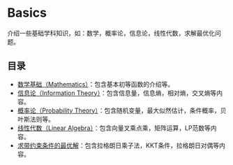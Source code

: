 # Basics

介绍一些基础学科知识，如：数学，概率论，信息论，线性代数，求解最优化问题。

## 目录

- [数学基础（Mathematics）](./mathematics.ipynb)：包含基本初等函数的介绍等。
- [信息论（Information Theory）](./information_theory.ipynb)：包含信息量，信息熵，相对熵，交叉熵等内容。
- [概率论（Probability Theory）](./probability_theory.ipynb)：包含随机变量，最大似然估计，条件概率，贝叶斯法则等。
- [线性代数（Linear Algebra）](./linear_algebra.ipynb)：包含向量叉乘点乘，矩阵运算，LP范数等内容。
- [求带约束条件的最优解](./optimal_solution_with_constraint.ipynb)：包含拉格朗日乘子法，KKT条件，拉格朗日对偶等内容。